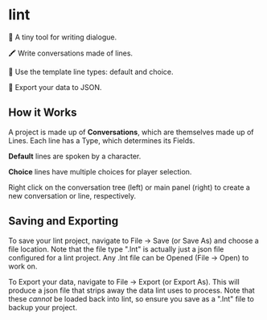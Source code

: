 # lint

🌱 A tiny tool for writing dialogue. 

🖍️ Write conversations made of lines. 

💬 Use the template line types: default and choice.

🚀 Export your data to JSON.

## How it Works

A project is made up of **Conversations**, which are themselves made up of Lines. Each line has a Type, which determines its Fields.

**Default** lines are spoken by a character. 

**Choice** lines have multiple choices for player selection.

Right click on the conversation tree (left) or main panel (right) to create a new conversation or line, respectively. 

## Saving and Exporting

To save your lint project, navigate to File -> Save (or Save As) and choose a file location. Note that the file type ".lnt" is actually just a json file configured for a lint project. Any .lnt file can be Opened (File -> Open) to work on. 

To Export your data, navigate to File -> Export (or Export As). This will produce a json file that strips away the data lint uses to process. Note that these *cannot* be loaded back into lint, so ensure you save as a ".lnt" file to backup your project.
